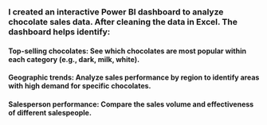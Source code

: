 ### I created an interactive Power BI dashboard to analyze chocolate sales data.  After cleaning the data in Excel. The dashboard helps identify:
#### Top-selling chocolates: See which chocolates are most popular within each category (e.g., dark, milk, white).
#### Geographic trends: Analyze sales performance by region to identify areas with high demand for specific chocolates.
#### Salesperson performance: Compare the sales volume and effectiveness of different salespeople.

